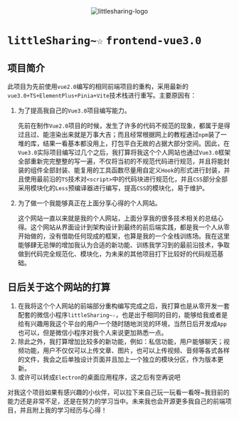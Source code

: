 <div align="center">
   <img src="https://common-1319721118.cos.ap-shanghai.myqcloud.com/picgo/littlesharing-logo.png" alt="littlesharing-logo" />
</div>

# `littleSharing~☆` `frontend-vue3.0`

## 项目简介

此项目为先前使用`vue2.0`编写的相同前端项目的重构，采用最新的`vue3.0+TS+ElementPlus+Pinia+Vite`技术栈进行重写。主要原因有：

1. 为了提高我自己的`Vue3.0`项目编写能力。

   先前在制作`Vue2.0`项目的时候，发生了许多的代码不规范的现象，都属于是得过且过、能渲染出来就是万事大吉；而且经常根据网上的教程通过`npm`装了一堆的库，结果一看基本都没用上，打包平白无故的占据大部分空间。因此，在`Vue3.0`实际项目编写过几个之后，我打算将我这个个人网站也通过`Vue3.0`框架全部重新完完整整的写一遍，不仅将当初的不规范代码进行规范，并且将能封装的组件全部封装、能复用的工具函数尽量用自定义`Hook`的形式进行封装，并且使用最前沿的`TS`技术对`<script>`中的代码块进行规范化，并且`CSS`部分全部采用模块化的`Less`预编译器进行编写，提高`CSS`的模块化，易于维护。

2. 为了做一个我能够真正在上面分享心得的个人网站。

   这个网站一直以来就是我的个人网站，上面分享我的很多技术相关的总结心得。这个网站从界面设计到架构设计到最终的前后端实践，都是我一个人从零开始做的，没有借助任何现成的框架，也算是我的一个全栈训练场。我在这里能够肆无忌惮的增加我认为合适的新功能、训练我学习到的最前沿技术，争取做到代码完全规范化、模块化，为未来的其他项目打下比较好的代码规范基础。

## 日后关于这个网站的打算

1. 在我将这个个人网站的前端部分重构编写完成之后，我打算也是从零开发一套配套的微信小程序`littleSharing~☆`，也是出于相同的目的，能够给我或者是给有兴趣用我这个平台的用户一个随时随地浏览的环境，当然日后开发成`App`也可以，但是微信小程序对我个人来说更加熟悉一点。
2. 除此之外，我打算增加比较多的新功能，例如：私信功能，用户能够聊天；视频功能，用户不仅仅可以上传文章、图片，也可以上传视频、音频等各式各样的文件，我会之后单独设计页面并且加上一个独立的模块分区，作为版本更新。
3. 或许可以转成`Electron`的桌面应用程序，这之后有空再说吧

对我这个项目如果有感兴趣的小伙伴，可以拉下来自己玩一玩看一看呀~我目前的能力还是非常不足，还是在努力的学习当中。未来我也会开源更多我自己的前端项目，并且附上我的学习经历与心得！
